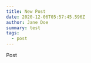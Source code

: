 ```yaml
---
title: New Post
date: 2020-12-06T05:57:45.596Z
author: Jane Doe
summary: test
tags:
  - post
---
```

Post